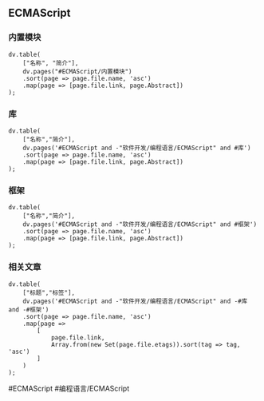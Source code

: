 ## ECMAScript
### 内置模块
```dataviewjs
dv.table(
	["名称", "简介"],
	dv.pages("#ECMAScript/内置模块")
	.sort(page => page.file.name, 'asc')
	.map(page => [page.file.link, page.Abstract])
);
```
### 库
```dataviewjs
dv.table(
	["名称","简介"],
	dv.pages('#ECMAScript and -"软件开发/编程语言/ECMAScript" and #库')
	.sort(page => page.file.name, 'asc')
	.map(page => [page.file.link, page.Abstract])
);
```

### 框架
```dataviewjs
dv.table(
	["名称","简介"],
	dv.pages('#ECMAScript and -"软件开发/编程语言/ECMAScript" and #框架')
	.sort(page => page.file.name, 'asc')
	.map(page => [page.file.link, page.Abstract])
);
```

### 相关文章
```dataviewjs
dv.table(
	["标题","标签"],
	dv.pages('#ECMAScript and -"软件开发/编程语言/ECMAScript" and -#库 and -#框架')
	.sort(page => page.file.name, 'asc')
	.map(page => 
		[
			page.file.link,
			Array.from(new Set(page.file.etags)).sort(tag => tag, 'asc')
		]
	)
);
```

#ECMAScript #编程语言/ECMAScript 